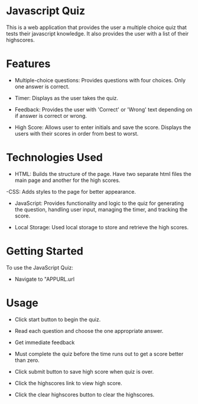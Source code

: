 # Javascript Quiz

This is a web application that provides the user a multiple choice quiz that tests their javascript knowledge.  It also provides the user with a list of their highscores.

# Features

- Multiple-choice questions: Provides questions with four choices. Only one answer is correct.

- Timer: Displays as the user takes the quiz.

- Feedback: Provides the user with 'Correct' or 'Wrong' text depending on if answer is correct or wrong.

- High Score: Allows user to enter initials and save the score. Displays the users with their scores in order from best to worst.

# Technologies Used
- HTML: Builds the structure of the page. Have two separate html files the main page and another for the high scores.

-CSS: Adds styles to the page for better appearance.

- JavaScript: Provides functionality and logic to the quiz for generating the question, handling user input, managing the timer, and tracking the score.

- Local Storage: Used local storage to store and retrieve the high scores.

# Getting Started
  To use the JavaScript Quiz:

  - Navigate to "APPURL.url
  
# Usage
  - Click start button to begin the quiz.
  
  - Read each question and choose the one appropriate answer.
  
  - Get immediate feedback
  
  - Must complete the quiz before the time runs out to get a score better than zero.
  
  - Click submit button to save high score when quiz is over.
  
  - Click the highscores link to view high score.
  
  - Click the clear highscores button to clear the highscores.
  